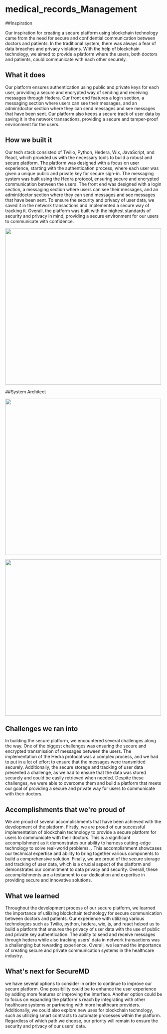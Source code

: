 # medical_records_Management

##Inspiration

Our inspiration for creating a secure platform using blockchain technology came from the need for secure and confidential communication between doctors and patients. In the traditional system, there was always a fear of data breaches and privacy violations. With the help of blockchain technology, we aimed to provide a platform where the users, both doctors and patients, could communicate with each other securely. 

## What it does

Our platform ensures authentication using public and private keys for each user, providing a secure and encrypted way of sending and receiving messages through Hedera. Our front end features a login section, a messaging section where users can see their messages, and an admin/doctor section where they can send messages and see messages that have been sent. Our platform also keeps a secure track of user data by saving it in the network transactions, providing a secure and tamper-proof environment for the users.


## How we built it

Our tech stack consisted of Twilio, Python, Hedera, Wix, JavaScript, and React, which provided us with the necessary tools to build a robust and secure platform. The platform was designed with a focus on user experience, starting with the authentication process, where each user was given a unique public and private key for secure sign-in. The messaging system was built using the Hedra protocol, ensuring secure and encrypted communication between the users. The front end was designed with a login section, a messaging section where users can see their messages, and an admin/doctor section where they can send messages and see messages that have been sent. To ensure the security and privacy of user data, we saved it in the network transactions and implemented a secure way of tracking it. Overall, the platform was built with the highest standards of security and privacy in mind, providing a secure environment for our users to communicate with confidence.

<img src="http://g.recordit.co/bUeotlRuoF.gif" width=500><br>

##System Architect

<img src="http://g.recordit.co/XMpJ95HRz7.gif" width=500><br>

<img src="http://g.recordit.co/eb3AbFQNnT.gif" width=500><br>


## Challenges we ran into

In building the secure platform, we encountered several challenges along the way. One of the biggest challenges was ensuring the secure and encrypted transmission of messages between the users. The implementation of the Hedra protocol was a complex process, and we had to put in a lot of effort to ensure that the messages were transmitted securely.  Additionally, the secure storage and tracking of user data presented a challenge, as we had to ensure that the data was stored securely and could be easily retrieved when needed. Despite these challenges, we were able to overcome them and build a platform that meets our goal of providing a secure and private way for users to communicate with their doctors.

## Accomplishments that we're proud of

We are proud of several accomplishments that have been achieved with the development of the platform. Firstly, we are proud of our successful implementation of blockchain technology to provide a secure platform for users to communicate with their doctors. This is a significant accomplishment as it demonstrates our ability to harness cutting-edge technology to solve real-world problems. . This accomplishment showcases our technical expertise and ability to bring together various components to build a comprehensive solution. Finally, we are proud of the secure storage and tracking of user data, which is a crucial aspect of the platform and demonstrates our commitment to data privacy and security. Overall, these accomplishments are a testament to our dedication and expertise in providing secure and innovative solutions.


## What we learned

Throughout the development process of our secure platform, we learned the importance of utilizing blockchain technology for secure communication between doctors and patients. Our experience with utilizing various technologies such as Twilio, python, hedera, wix, js, and react helped us to build a platform that ensures the privacy of user data with the use of public and private key authentication. The ability to send and receive messages through hedera while also tracking users' data in network transactions was a challenging but rewarding experience. Overall, we learned the importance of creating secure and private communication systems in the healthcare industry.


## What's next for SecureMD
we have several options to consider in order to continue to improve our secure platform. One possibility could be to enhance the user experience by adding more features or improving the interface. Another option could be to focus on expanding the platform's reach by integrating with other healthcare systems or partnering with more healthcare providers. Additionally, we could also explore new uses for blockchain technology, such as utilizing smart contracts to automate processes within the platform. Regardless of which path we choose, our priority will remain to ensure the security and privacy of our users' data.
